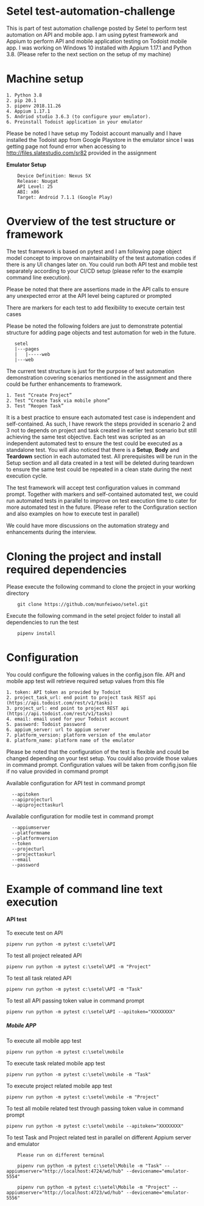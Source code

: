 # Setel test-automation-challenge

This is part of test automation challenge posted by Setel to perform test automation on API and mobile app. I am using pytest framework and Appium to perform API and mobile application testing on Todoist mobile app. I was working on Windows 10 installed with Appium 1.17.1 and Python 3.8. (Please refer to the next section on the setup of my machine)


# Machine setup
    1. Python 3.8
    2. pip 20.1
    3. pipenv 2018.11.26
    4. Appium 1.17.1
    5. Andriod studio 3.6.3 (to configure your emulator). 
    6. Preinstall Todoist application in your emulator
    

Please be noted I have setup my Todoist account manually and I have installed the Todoist app from Google Playstore in the emulator since I was getting page not found error when accessing to http://files.slatestudio.com/sr82 provided in the assignment 

**Emulator Setup**
```
    Device Definition: Nexus 5X
    Release: Nougat
    API Level: 25
    ABI: x86
    Target: Android 7.1.1 (Google Play)     
```


# Overview of the test structure or framework

The test framework is based on pytest and I am following page object model concept to improve on maintainability of the test automation codes if there is any UI changes later on. You could run both API test and mobile test separately according to your CI/CD setup (please refer to the example command line execution).

Please be noted that there are assertions made in the API calls to ensure any unexpected error at the API level being captured or prompted

There are markers for each test to add flexibility to execute certain test cases

Please be noted the following folders are just to demonstrate potential structure for adding page objects and test automation for web in the future. 

```
   setel
   |---pages
   |   |-----web
   |---web      
```

The current test structure is just for the purpose of test automation demonstration covering scenarios mentioned in the assignment and there could be further enhancements to framework.

    1. Test “Create Project”
    2. Test “Create Task via mobile phone”
    3. Test “Reopen Task”

It is a best practice to ensure each automated test case is independent and self-contained. As such, I have rework the steps provided in scenario 2 and 3 not to depends on project and task created in earlier test scenario but still achieving the same test objective. Each test was scripted as an independent automated test to ensure the test could be executed as a standalone test. You will also noticed that there is a **Setup**, **Body** and **Teardown** section in each automated test. All prerequisites will be run in the Setup section and all data created in a test will be deleted during teardown to ensure the same test could be repeated in a clean state during the next execution cycle.

The test framework will accept test configuration values in command prompt. Together with markers and self-contained automated test, we could run automated tests in parallel to improve on test execution time to cater for more automated test in the future. (Please refer to the Configuration section and also examples on how to execute test in parallel)

We could have more discussions on the automation strategy and enhancements during the interview.


# Cloning the project and install required dependencies
Please execute the following command to clone the project in your working directory
```buildoutcfg
    git clone https://github.com/munfeiwoo/setel.git
```
Execute the following command in the setel project folder to install all dependencies to run the test 
```buildoutcfg
    pipenv install
```

# Configuration

You could configure the following values in the config.json file. API and mobile app test will retrieve required setup values from this file

    1. token: API token as provided by Todoist
    2. project_task_url: end point to project task REST api (https://api.todoist.com/rest/v1/tasks)
    3. project_url: end point to project REST api (https://api.todoist.com/rest/v1/tasks)
    4. email: email used for your Todoist account 
    5. password: Todoist password
    6. appium_server: url to appium server
    7. platform_version: platform version of the emulator
    8. platform_name: platform name of the emulator

Please be noted that the configuration of the test is flexible and could be changed depending on your test setup. You could also provide those values in command prompt. Configuration values will be taken from config.json file if no value provided in command prompt

Available configuration for API test in command prompt

```
  --apitoken
  --apiprojecturl
  --apiprojecttaskurl
```

Available configuration for modile test in command prompt

```
  --appiumserver
  --platformname
  --platformversion
  --token
  --projecturl
  --projecttaskurl
  --email
  --password
```

# Example of command line text execution

#### **API test**

To execute test on API
```
pipenv run python -m pytest c:\setel\API 
```

To test all project releated API
```
pipenv run python -m pytest c:\setel\API -m "Project"
```

To test all task related API
```
pipenv run python -m pytest c:\setel\API -m "Task"
```

To test all API passing token value in command prompt
```
pipenv run python -m pytest c:\setel\API --apitoken="XXXXXXXX"
```

##### **Mobile APP**

To execute all mobile app test
```
pipenv run python -m pytest c:\setel\mobile
```

To execute task related mobile app test
```
pipenv run python -m pytest c:\setel\mobile -m "Task"
```

To execute project related mobile app test
```
pipenv run python -m pytest c:\setel\mobile -m "Project"
```

To test all mobile related test through passing token value in command prompt
```
pipenv run python -m pytest c:\setel\mobile --apitoken="XXXXXXXX"
```

To test Task and Project related test in parallel on different Appium server and emulator
```
    Please run on different terminal

    pipenv run python -m pytest c:\setel\Mobile -m "Task" --appiumserver="http://localhost:4724/wd/hub" --devicename="emulator-5554"

    pipenv run python -m pytest c:\setel\Mobile -m "Project" --appiumserver="http://localhost:4723/wd/hub" --devicename="emulator-5556"    
```